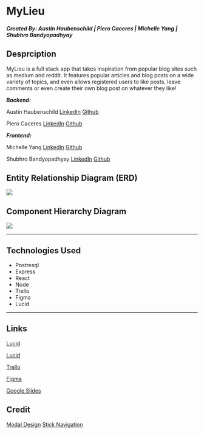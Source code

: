 # MyLieu

##### Created By: Austin Haubenschild | Piero Caceres | Michelle Yang | Shubhro Bandyopadhyay

## Desprciption

MyLieu is a full stack app that takes inspiration from popular blog sites such as medium and reddit. It features  popular articles and blog posts on a wide variety of topics, and even allows registered users to like posts, leave comments or even create their own blog post on whatever they like!

***Backend:*** 

Austin Haubenschild [LinkedIn](https://www.linkedin.com/in/austin-haubenschild-211472169/) [Github](https://github.com/Haubaustin)

Piero Caceres [LinkedIn](https://www.linkedin.com/in/pcace/) [Github](https://github.com/pierocaceres)

***Frontend:*** 

Michelle Yang [LinkedIn](https://www.linkedin.com/in/myang292/) [Github](https://github.com/myang292)

Shubhro Bandyopadhyay [LinkedIn](https://www.linkedin.com/in/shubhro-bandyopadhyay-8420a321b/) [Github](https://github.com/sbandy9210) 
 

## Entity Relationship Diagram (ERD)
![](https://i.imgur.com/7zx57QC.png)



## Component Hierarchy Diagram
![](https://i.imgur.com/xB5BSUi.png)


***
## Technologies Used
- Postresql
- Express
- React 
- Node
- Trello
- Figma
- Lucid 

***

## Links

[Lucid](https://lucid.app/lucidchart/9c3d9e18-783a-4ce5-9f99-86bb6155ca54/edit?invitationId=inv_ff498189-fb9a-4553-8767-7f836a537941)

[Lucid](https://lucid.app/lucidchart/cdc01586-ef27-4dad-9373-ed18c2d15c3a/edit?invitationId=inv_64e3ad50-98cc-401a-a879-c5e3af42af11)

[Trello](https://trello.com/b/2vSWUIo0/mylieu) 


[Figma](https://www.figma.com/file/pESfXpcMigEUmsyMkLv8no/P3-Milieu?node-id=0%3A1)

[Google Slides](https://docs.google.com/presentation/d/1e5hPQGSh_qkH83grIi-yDLJ1wwJsiVBWJzHhvYnmBX0/edit?usp=sharing)

## Credit

[Modal Design](https://medium.com/tinyso/how-to-create-a-modal-component-in-react-from-basic-to-advanced-a3357a2a716a)
[Stick Navigation](https://dev.to/dalalrohit/sticky-navbar-from-scratch-using-react-37d5)